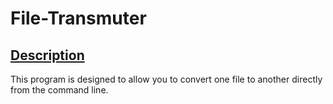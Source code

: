 # File-Transmuter

## <u>Description</u>
This program is designed to allow you to convert one file to another directly from the command line.

